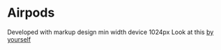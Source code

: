 # Airpods
Developed with markup design min width device 1024px
Look at this [by yourself](https://danyatcode.github.io/airpods/)

